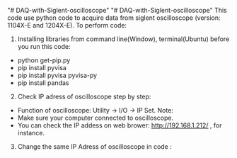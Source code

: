 "# DAQ-with-Siglent-oscilloscope" 
"# DAQ-with-Siglent-oscilloscope" 
This code use python code to acquire data from siglent oscilloscope (version: 1104X-E and 1204X-E). 
To perform code:
1) Installing libraries from command line(Window), terminal(Ubuntu) before you run this code:
  + python get-pip.py 
  + pip install pyvisa  
  + pip install pyvisa pyvisa-py 
  + pip install pandas
    
2) Check IP adress of oscilloscope step by step:
  + Function of oscilloscope: Utility -> I/O -> IP Set.
  Note:
  + Make sure your computer connected to oscilloscope.
  + You can check the IP addess on web brower: http://192.168.1.212/ , for instance.
    
3) Change the same IP Adress of oscilloscope in code : 
   

